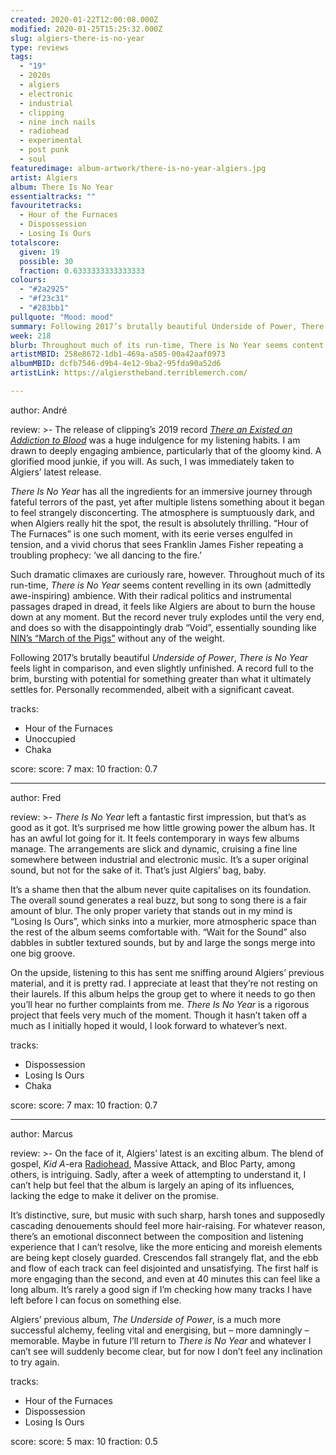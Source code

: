 ```yaml
---
created: 2020-01-22T12:00:08.000Z
modified: 2020-01-25T15:25:32.000Z
slug: algiers-there-is-no-year
type: reviews
tags:
  - "19"
  - 2020s
  - algiers
  - electronic
  - industrial
  - clipping
  - nine inch nails
  - radiohead
  - experimental
  - post punk
  - soul 
featuredimage: album-artwork/there-is-no-year-algiers.jpg
artist: Algiers
album: There Is No Year
essentialtracks: ""
favouritetracks:
  - Hour of the Furnaces
  - Dispossession
  - Losing Is Ours
totalscore:
  given: 19
  possible: 30
  fraction: 0.6333333333333333
colours:
  - "#2a2925"
  - "#f23c31"
  - "#283bb1"
pullquote: "Mood: mood"
summary: Following 2017’s brutally beautiful Underside of Power, There is No Year feels light in comparison, and even slightly unfinished. A record full to the brim, bursting with potential for something greater than what it ultimately settles for.
week: 218
blurb: Throughout much of its run-time, There is No Year seems content revelling in its own (admittedly awe-inspiring) ambience.
artistMBID: 258e8672-1db1-469a-a505-00a42aaf0973
albumMBID: dcfb7546-d9b4-4e12-9ba2-95fda90a52d6
artistLink: https://algierstheband.terriblemerch.com/

---
```


author: André

review: >-
  The release of clipping’s 2019 record [*There an Existed an Addiction to Blood*](/reviews/clipping-there-existed-an-addiction-to-blood/) was a huge indulgence for my listening habits. I am drawn to deeply engaging ambience, particularly that of the gloomy kind. A glorified mood junkie, if you will. As such, I was immediately taken to Algiers’ latest release. 
  
  *There Is No Year* has all the ingredients for an immersive journey through fateful terrors of the past, yet after multiple listens something about it began to feel strangely disconcerting. The atmosphere is sumptuously dark, and when Algiers really hit the spot, the result is absolutely thrilling. “Hour of The Furnaces” is one such moment, with its eerie verses engulfed in tension, and a vivid chorus that sees Franklin James Fisher repeating a troubling prophecy: ‘we all dancing to the fire.’

  Such dramatic climaxes are curiously rare, however. Throughout much of its run-time, *There is No Year* seems content revelling in its own (admittedly awe-inspiring) ambience. With their radical politics and instrumental passages draped in dread, it feels like Algiers are about to burn the house down at any moment. But the record never truly explodes until the very end, and does so with the disappointingly drab “Void”, essentially sounding like [NIN’s “March of the Pigs”](/reviews/nine-inch-nails-the-downward-spiral/) without any of the weight. 
  
  Following 2017’s brutally beautiful *Underside of Power*, *There is No Year* feels light in comparison, and even slightly unfinished. A record full to the brim, bursting with potential for something greater than what it ultimately settles for. Personally recommended, albeit with a significant caveat.

tracks:
  - Hour of the Furnaces
  - ­­Unoccupied
  - ­­Chaka

score:
  score: 7
  max: 10
  fraction: 0.7

---
author: Fred

review: >-
  *There Is No Year* left a fantastic first impression, but that’s as good as it got. It’s surprised me how little growing power the album has. It has an awful lot going for it. It feels contemporary in ways few albums manage. The arrangements are slick and dynamic, cruising a fine line somewhere between industrial and electronic music. It’s a super original sound, but not for the sake of it. That’s just Algiers’ bag, baby.

  It’s a shame then that the album never quite capitalises on its foundation. The overall sound generates a real buzz, but song to song there is a fair amount of blur. The only proper variety that stands out in my mind is “Losing Is Ours”, which sinks into a murkier, more atmospheric space than the rest of the album seems comfortable with. “Wait for the Sound” also dabbles in subtler textured sounds, but by and large the songs merge into one big groove.

  On the upside, listening to this has sent me sniffing around Algiers’ previous material, and it is pretty rad. I appreciate at least that they’re not resting on their laurels. If this album helps the group get to where it needs to go then you’ll hear no further complaints from me. *There Is No Year* is a rigorous project that feels very much of the moment. Though it hasn’t taken off a much as I initially hoped it would, I look forward to whatever’s next.

tracks:
  - Dispossession
  - ­­Losing Is Ours
  - ­­Chaka

score:
  score: 7
  max: 10
  fraction: 0.7

---
author: Marcus

review: >-
  On the face of it, Algiers’ latest is an exciting album. The blend of gospel, *Kid A*-era [Radiohead](/articles/ranking-radioheads-discography/), Massive Attack, and Bloc Party, among others, is intriguing. Sadly, after a week of attempting to understand it, I can’t help but feel that the album is largely an aping of its influences, lacking the edge to make it deliver on the promise.

  It’s distinctive, sure, but music with such sharp, harsh tones and supposedly cascading denouements should feel more hair-raising. For whatever reason, there’s an emotional disconnect between the composition and listening experience that I can’t resolve, like the more enticing and moreish elements are being kept closely guarded. Crescendos fall strangely flat, and the ebb and flow of each track can feel disjointed and unsatisfying. The first half is more engaging than the second, and even at 40 minutes this can feel like a long album. It’s rarely a good sign if I’m checking how many tracks I have left before I can focus on something else.

  Algiers’ previous album, *The Underside of Power*, is a much more successful alchemy, feeling vital and energising, but – more damningly – memorable. Maybe in future I’ll return to *There is No Year* and whatever I can’t see will suddenly become clear, but for now I don’t feel any inclination to try again.

tracks:
  - Hour of the Furnaces
  - ­­Dispossession
  - ­­Losing Is Ours

score:
  score: 5
  max: 10
  fraction: 0.5
